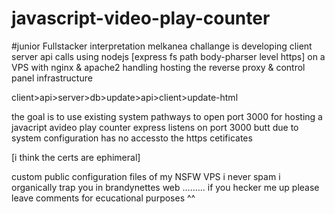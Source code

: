 # javascript-video-play-counter
#junior Fullstacker interpretation
melkanea challange is developing client server api calls using nodejs [express fs path body-pharser level https] on a VPS with nginx & apache2 handling hosting the reverse proxy & control panel infrastructure

client>api>server>db>update>api>client>update-html



the goal is to use existing system pathways to open port 3000 for hosting a javacript avideo play counter 
express listens on port 3000 butt due to system configuration has no accessto the https cetificates 

[i think the certs are ephimeral]

custom public configuration files of my NSFW VPS i never spam i organically trap you in brandynettes web .........
if you hecker me up please leave comments for ecucational purposes ^^
